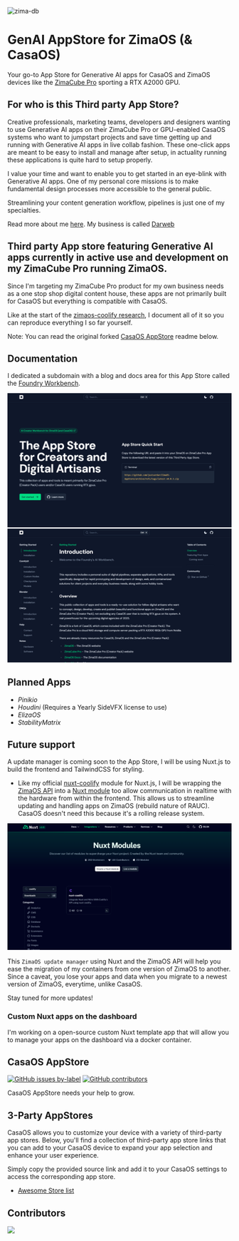 ![zima-db](https://github.com/user-attachments/assets/f09dd4fe-b116-4fdc-a8ea-435c72de1c46)

# GenAI AppStore for ZimaOS (& CasaOS)

Your go-to App Store for Generative AI apps for CasaOS and ZimaOS devices like the [ZimaCube Pro](https://www.zimaspace.com/products/cube-personal-cloud?utm_source=homepage&utm_medium=banner) sporting a RTX A2000 GPU.

## For who is this Third party App Store?

Creative professionals, marketing teams, developers and designers wanting to use Generative AI apps on their ZimaCube Pro or GPU-enabled CasaOS systems who want to jumpstart projects and save time getting up and running with Generative AI apps in live collab fashion. These one-click apps are meant to be easy to install and manage after setup, in actuality running these applications is quite hard to setup properly.

I value your time and want to enable you to get started in an eye-blink with Generative AI apps. One of my personal core missions is to make fundamental design processes more accessible to the general public.

Streamlining your content generation workflow, pipelines is just one of my specialties.

Read more about me [here](https://justserdar.dev/about).
My business is called [Darweb](https://foundry.justserdar.dev/)

## Third party App store featuring Generative AI apps currently in active use and development on my ZimaCube Pro running ZimaOS.

Since I'm targeting my ZimaCube Pro product for my own business needs as a one stop shop digital content house, these apps are not primarily built for CasaOS but everything is compatible with CasaOS.

Like at the start of the [zimaos-coolify research](https://github.com/justserdar/zimaos-coolify), I document all of it so you can reproduce everything I so far yourself.

Note: You can read the original forked [CasaOS AppStore](#casaos-appstore) readme below.

## Documentation

I dedicated a subdomain with a blog and docs area for this App Store called the [Foundry Workbench](https://workbench.justserdar.dev/).

![landing](workbench-landing.png)
![docs](workbench-docs.png)


## Planned Apps

- *Pinikio*
- *Houdini* (Requires a Yearly SideVFX license to use)
- *ElizaOS*
- *StabilityMatrix*

## Future support

A update manager is coming soon to the App Store, I will be using Nuxt.js to build the frontend and TailwindCSS for styling.

- Like my official [nuxt-coolify](https://github.com/justserdar/nuxt-coolify) module for Nuxt.js, I will be wrapping the [ZimaOS API](https://www.zimaspace.com/docs/zimaos/OpenAPI-Live-Preview) into a [Nuxt module](https://nuxt.com/modules) too allow communication in realtime with the hardware from within the frontend. This allows us to streamline updating and handling apps on ZimaOS (rebuild nature of RAUC). CasaOS doesn't need this because it's a rolling release system.

![official-nuxt-coolify](official-nuxt-coolify.png)

This `ZimaOS update manager` using Nuxt and the ZimaOS API will help you ease the migration of my containers from one version of ZimaOS to another. Since a caveat, you lose your apps and data when you migrate to a newest version of ZimaOS, everytime, unlike CasaOS.

Stay tuned for more updates!

### Custom Nuxt apps on the dashboard

I'm working on a open-source custom Nuxt template app that will allow you to manage your apps on the dashboard via a docker container.

## CasaOS AppStore

[![GitHub issues by-label](https://img.shields.io/github/issues/IceWhaleTech/CasaOS-AppStore/help%20wanted?label=help%20wanted&style=for-the-badge)](https://github.com/IceWhaleTech/CasaOS-AppStore/issues?q=is%3Aissue+is%3Aopen+label%3A%22help+wanted%22) [![GitHub contributors](https://img.shields.io/github/contributors/IceWhaleTech/CasaOS-AppStore?style=for-the-badge)](https://github.com/IceWhaleTech/CasaOS-AppStore/graphs/contributors)

CasaOS AppStore needs your help to grow.

## 3-Party AppStores

CasaOS allows you to customize your device with a variety of third-party app stores. Below, you'll find a collection of third-party app store links that you can add to your CasaOS device to expand your app selection and enhance your user experience. 

Simply copy the provided source link and add it to your CasaOS settings to access the corresponding app store.

- [Awesome Store list](https://awesome.casaos.io/content/3rd-party-app-stores/list.html)

## Contributors

<a href="https://github.com/IceWhaleTech/CasaOS-AppStore/graphs/contributors">
  <img src="https://contrib.rocks/image?repo=IceWhaleTech/CasaOS-AppStore" />
</a>

<!-- ALL-CONTRIBUTORS-LIST:START - Do not remove or modify this section -->
<!-- prettier-ignore-start -->
<!-- markdownlint-disable -->

<!-- markdownlint-restore -->
<!-- prettier-ignore-end -->

<!-- ALL-CONTRIBUTORS-LIST:END -->

